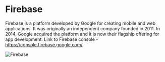 # Firebase

Firebase is a platform developed by Google for creating mobile and web applications. It was originally an independent company founded in 2011. In 2014, Google acquired the platform and it is now their flagship offering for app development.  Link to Firebase console - https://console.firebase.google.com/

![Firebase](https://github.com/lynnlangit/gcp-essentials/blob/master/7_sample_data/images/firebase-features.png)
